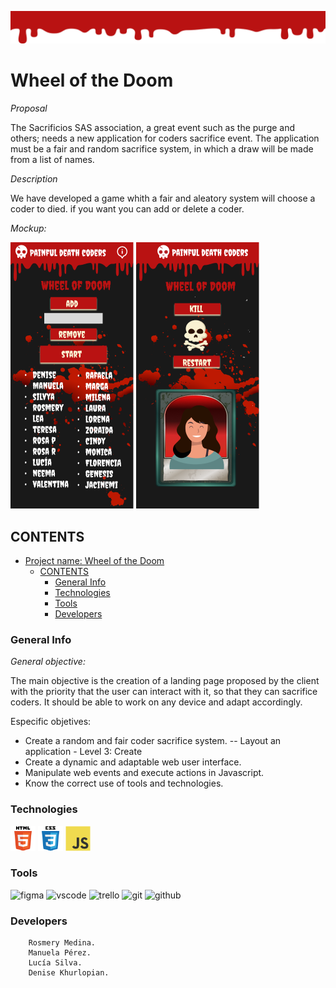 ![Blood head](img/header-blood.png)
# Wheel of the Doom

_Proposal_

The Sacrificios SAS association, a great event such as the purge and others; needs a new application for coders sacrifice event. The application must be a fair and random sacrifice system, in which a draw will be made from a list of names.

_Description_

We have developed a game whith a fair and aleatory system will choose a coder to died. if you want you can add or delete a coder.

_Mockup:_

![Mobile home page](templates/home-page.png)
![Game page](templates/game-page.png)


## CONTENTS

- [Project name: Wheel of the Doom](#project-name-wheel-of-the-doom)
  - [CONTENTS](#contents)
    - [General Info](#general-info)
    - [Technologies](#technologies)
    - [Tools](#tools)
    - [Developers](#developers)


### General Info

_General objective:_

The main objective is the creation of a landing page proposed by the client with the priority that the user can interact with it, so that they can sacrifice coders.
It should be able to work on any device and adapt accordingly.

Especific objetives:
 - Create a random and fair coder sacrifice system.
-- Layout an application - Level 3: Create
- Create a dynamic and adaptable web user interface.
- Manipulate web events and execute actions in Javascript.
- Know the correct use of tools and technologies.

### Technologies
<div> <img src="https://raw.githubusercontent.com/devicons/devicon/master/icons/html5/html5-original-wordmark.svg" alt="html5" width="40" height="40"/>
<img src="https://raw.githubusercontent.com/devicons/devicon/master/icons/css3/css3-original-wordmark.svg" alt="css3" width="40" height="40"/>
<img src="https://raw.githubusercontent.com/devicons/devicon/master/icons/javascript/javascript-original.svg" alt="javascript" width="40" height="40"/> </div>

### Tools
<div>
<img src="https://www.vectorlogo.zone/logos/figma/figma-icon.svg" alt="figma" width="40" height="40"/>
<img src="https://w7.pngwing.com/pngs/512/824/png-transparent-visual-studio-code-hd-logo-thumbnail.png" alt="vscode" width="40" heigth="40"/>
<img src="https://w7.pngwing.com/pngs/115/721/png-transparent-trello-social-icons-icon.png" alt="trello" width="40" heigth="40"/>
<img src="https://www.vectorlogo.zone/logos/git-scm/git-scm-icon.svg" alt="git" width="40" height="40"/>
<img src="https://cdn-icons-png.flaticon.com/512/25/25231.png" alt="github" width="40" heigth="40"/> </div>

### Developers

        Rosmery Medina.
        Manuela Pérez.
        Lucía Silva.
        Denise Khurlopian.

